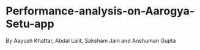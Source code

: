 # Performance-analysis-on-Aarogya-Setu-app
By Aayush Khattar, Abdal Lalit, Saksham Jain and Anshuman Gupta
